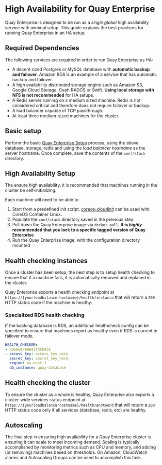 # High Availability for Quay Enterprise

Quay Enterprise is designed to be run as a *single global* high availability service with minimal setup. This guide
explains the best practices for running Quay Enterprise in an HA setup.

## Required Dependencies

The following services are required in order to run Quay Enterprise as HA:

- A decent sized Postgres or MySQL database with **automatic backup and failover**. Amazon RDS is an example of a service that has automatic backup and failover.
- A high availability distributed storage engine such as Amazon S3, Google Cloud Storage, Ceph RADOS or Swift. **Using local storage with NFS is not recommended** for HA setups.
- A Redis server running on a medium sized machine. Redis is not considered critical and therefore does not require failover or backup.
- A load balancer capable of TCP passthrough.
- At least three medium-sized machines for the cluster.

## Basic setup

Perform the basic [Quay Enterprise Setup](https://tectonic.com/quay-enterprise/docs/latest/initial-setup.html) process, using the above database, storage, redis and using the *load balancer hostname* as the server hostname. Once complete, save the contents of the `conf/stack` directory.

## High Availability Setup

The ensure high availability, it is recommended that machines running in the cluster be self-initializing.

Each machine will need to be able to:

1. Start from a predefined init script. [coreos-cloudinit](https://github.com/coreos/coreos-cloudinit) can be used with CoreOS Container Linux.
2. Populate the `conf/stack` directory saved in the previous step
3. Pull down the Quay Enterprise image via `docker pull`. **It is _highly_ recommended that you lock to a specific tagged version of Quay Enterprise**
4. Run the Quay Enterprise image, with the configuration directory mounted

## Health checking instances

Once a cluster has been setup, the next step is to setup health checking to ensure that if a machine fails, it is automatically removed and replaced in the cluster.

Quay Enterprise exports a health checking endpoint at `https://{yourloadbalancerhostname}/health/instance` that will return a `200` HTTP status code if the machine is healthy.

### Specialized RDS health checking

If the backing database is RDS, an additional healthcheck config can be specified to ensure that machines report as healthy even if RDS is current in failover mode.

```yaml
HEALTH_CHECKER:
- RDSAwareHealthCheck
- access_key: access_key_here
  secret_key: secret_key_here
  region: us-east-1
  db_instance: quay-database
```

## Health checking the cluster

To ensure the cluster as a whole is healthy, Quay Enterprise also exports a cluster-wide services status endpoint at `https://{yourloadbalancerhostname}/health/endtoend` that will return a `200` HTTP status code only if all services (database, redis, etc) are healthy.

## Autoscaling

The final step in ensuring high availability for a Quay Enterprise cluster is ensuring it can scale to meet incoming demand. Scaling is typically accomplished by monitoring metrics such as CPU and memory, and adding (or removing) machines based on thresholds. On Amazon, CloudWatch alarms and Autoscaling Groups can be used to accomplish this task.
